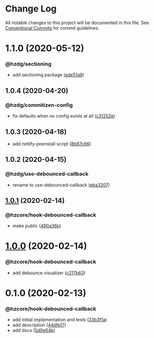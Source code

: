 # Change Log

All notable changes to this project will be documented in this file.
See [Conventional Commits](https://conventionalcommits.org) for commit guidelines.

# 1.1.0 (2020-05-12)


### @hzdg/sectioning

* add sectioning package ([ade51a9](https://github.com/hzdg/hz-core/commit/ade51a9))


## 1.0.4 (2020-04-20)


### @hzdg/commitizen-config

* fix defaults when no config exists at all ([c31252e](https://github.com/hzdg/hz-core/commit/c31252e))


## 1.0.3 (2020-04-18)


* add netlify-preinstall script ([8b87c66](https://github.com/hzdg/hz-core/commit/8b87c66))


## 1.0.2 (2020-04-15)


### @hzdg/use-debounced-callback

* rename to use-debounced-callback ([eba3207](https://github.com/hzdg/hz-core/commit/eba3207))


## [1.0.1](https://github.com/hzdg/hz-core/compare/@hzcore/hook-debounced-callback@1.0.0...@hzcore/hook-debounced-callback@1.0.1) (2020-02-14)


### @hzcore/hook-debounced-callback

* make public ([490a36b](https://github.com/hzdg/hz-core/commit/490a36b))


# [1.0.0](https://github.com/hzdg/hz-core/compare/@hzcore/hook-debounced-callback@0.1.0...@hzcore/hook-debounced-callback@1.0.0) (2020-02-14)


### @hzcore/hook-debounced-callback

* add debounce visualizer ([c217b63](https://github.com/hzdg/hz-core/commit/c217b63))


# 0.1.0 (2020-02-13)


### @hzcore/hook-debounced-callback

* add initial implementation and tests ([33b3f1a](https://github.com/hzdg/hz-core/commit/33b3f1a))
* add description ([44dfe17](https://github.com/hzdg/hz-core/commit/44dfe17))
* add docs ([5d0e64b](https://github.com/hzdg/hz-core/commit/5d0e64b))
